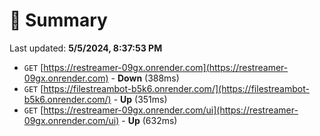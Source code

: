 # 📖 Summary
Last updated: **5/5/2024, 8:37:53 PM**

- `GET` [https://restreamer-09gx.onrender.com](https://restreamer-09gx.onrender.com) - **Down** (388ms)
- `GET` [https://filestreambot-b5k6.onrender.com/](https://filestreambot-b5k6.onrender.com/) - **Up** (351ms)
- `GET` [https://restreamer-09gx.onrender.com/ui](https://restreamer-09gx.onrender.com/ui) - **Up** (632ms)

